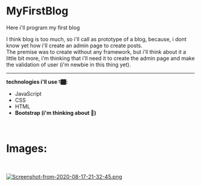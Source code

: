 # MyFirstBlog
Here i'll program my first blog

I think blog is too much, so i'll call as prototype of a blog, because, i dont know yet how i'll create an admin page to create posts.
<br>
The premise was to create without any framework, but i'll think about it a little bit more, i'm thinking that i'll need it to create the admin page and make the validation of user (i'm newbie in this thing yet).

****
**technologies i'll use 👇🏾:**

* JavaScript
* CSS
* HTML
* **Bootstrap (i'm thinking about 🤔)**

<br>
    <h1>Images:</h1>
<br>

[![Screenshot-from-2020-08-17-21-32-45.png](https://i.postimg.cc/J7TcZWML/Screenshot-from-2020-08-17-21-32-45.png)](https://postimg.cc/hhddR6Xy)